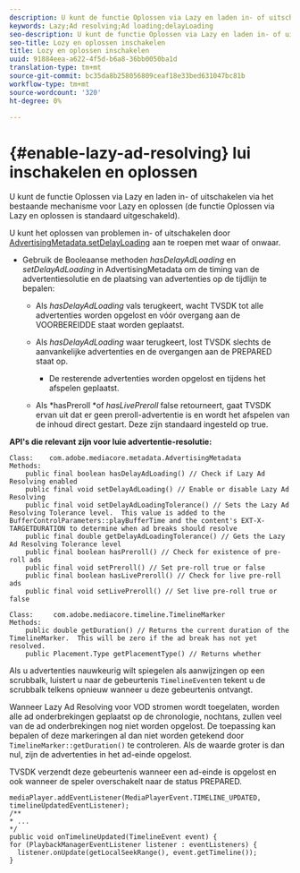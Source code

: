 ```yaml
---
description: U kunt de functie Oplossen via Lazy en laden in- of uitschakelen via het bestaande mechanisme voor Lazy en oplossen (de functie Oplossen via Lazy en oplossen is standaard uitgeschakeld).
keywords: Lazy;Ad resolving;Ad loading;delayLoading
seo-description: U kunt de functie Oplossen via Lazy en laden in- of uitschakelen via het bestaande mechanisme voor Lazy en oplossen (de functie Oplossen via Lazy en oplossen is standaard uitgeschakeld).
seo-title: Lozy en oplossen inschakelen
title: Lozy en oplossen inschakelen
uuid: 91884eea-a622-4f5d-b6a8-36bb0050ba1d
translation-type: tm+mt
source-git-commit: bc35da8b258056809ceaf18e33bed631047bc81b
workflow-type: tm+mt
source-wordcount: '320'
ht-degree: 0%

---
```



# {#enable-lazy-ad-resolving} lui inschakelen en oplossen

U kunt de functie Oplossen via Lazy en laden in- of uitschakelen via het bestaande mechanisme voor Lazy en oplossen (de functie Oplossen via Lazy en oplossen is standaard uitgeschakeld).

U kunt het oplossen van problemen in- of uitschakelen door [AdvertisingMetadata.setDelayLoading](https://help.adobe.com/en_US/primetime/api/psdk/javadoc_2.4/com/adobe/mediacore/metadata/AdvertisingMetadata.html#setDelayAdLoading-boolean-) aan te roepen met waar of onwaar.

* Gebruik de Booleaanse methoden *hasDelayAdLoading* en *setDelayAdLoading* in AdvertisingMetadata om de timing van de advertentiesolutie en de plaatsing van advertenties op de tijdlijn te bepalen:

   * Als *hasDelayAdLoading* vals terugkeert, wacht TVSDK tot alle advertenties worden opgelost en vóór overgang aan de VOORBEREIDDE staat worden geplaatst.
   * Als *hasDelayAdLoading* waar terugkeert, lost TVSDK slechts de aanvankelijke advertenties en de overgangen aan de PREPARED staat op.

      * De resterende advertenties worden opgelost en tijdens het afspelen geplaatst.
   * Als *hasPreroll *of *hasLivePreroll* false retourneert, gaat TVSDK ervan uit dat er geen preroll-advertentie is en wordt het afspelen van de inhoud direct gestart. Deze zijn standaard ingesteld op true.


**API&#39;s die relevant zijn voor luie advertentie-resolutie:**

```
Class:    com.adobe.mediacore.metadata.AdvertisingMetadata 
Methods: 
    public final boolean hasDelayAdLoading() // Check if Lazy Ad Resolving enabled 
    public final void setDelayAdLoading() // Enable or disable Lazy Ad Resolving 
    public final void setDelayAdLoadingTolerance() // Sets the Lazy Ad Resolving Tolerance level.  This value is added to the BufferControlParameters::playBufferTime and the content's EXT-X-TARGETDURATION to determine when ad breaks should resolve 
    public final double getDelayAdLoadingTolerance() // Gets the Lazy Ad Resolving Tolerance level 
    public final boolean hasPreroll() // Check for existence of pre-roll ads 
    public final void setPreroll() // Set pre-roll true or false 
    public final boolean hasLivePreroll() // Check for live pre-roll ads 
    public final void setLivePreroll() // Set live pre-roll true or false

Class:     com.adobe.mediacore.timeline.TimelineMarker 
Methods: 
    public double getDuration() // Returns the current duration of the TimelineMarker.  This will be zero if the ad break has not yet resolved. 
    public Placement.Type getPlacementType() // Returns whether
```

Als u advertenties nauwkeurig wilt spiegelen als aanwijzingen op een scrubbalk, luistert u naar de gebeurtenis `TimelineEvent`en tekent u de scrubbalk telkens opnieuw wanneer u deze gebeurtenis ontvangt.

Wanneer Lazy Ad Resolving voor VOD stromen wordt toegelaten, worden alle ad onderbrekingen geplaatst op de chronologie, nochtans, zullen veel van de ad onderbrekingen nog niet worden opgelost. De toepassing kan bepalen of deze markeringen al dan niet worden getekend door `TimelineMarker::getDuration()` te controleren. Als de waarde groter is dan nul, zijn de advertenties in het ad-einde opgelost.

TVSDK verzendt deze gebeurtenis wanneer een ad-einde is opgelost en ook wanneer de speler overschakelt naar de status PREPARED.

```
mediaPlayer.addEventListener(MediaPlayerEvent.TIMELINE_UPDATED, timelineUpdatedEventListener); 
/** 
* ... 
*/ 
public void onTimelineUpdated(TimelineEvent event) { 
for (PlaybackManagerEventListener listener : eventListeners) { 
  listener.onUpdate(getLocalSeekRange(), event.getTimeline()); 
}
```
